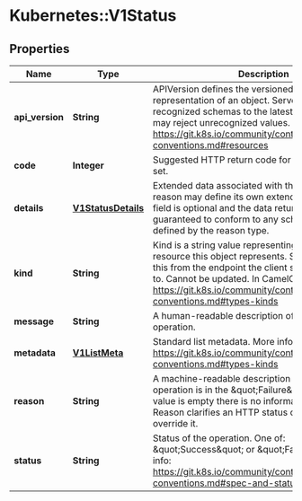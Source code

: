 # Kubernetes::V1Status

## Properties
Name | Type | Description | Notes
------------ | ------------- | ------------- | -------------
**api_version** | **String** | APIVersion defines the versioned schema of this representation of an object. Servers should convert recognized schemas to the latest internal value, and may reject unrecognized values. More info: https://git.k8s.io/community/contributors/devel/api-conventions.md#resources | [optional] 
**code** | **Integer** | Suggested HTTP return code for this status, 0 if not set. | [optional] 
**details** | [**V1StatusDetails**](V1StatusDetails.md) | Extended data associated with the reason.  Each reason may define its own extended details. This field is optional and the data returned is not guaranteed to conform to any schema except that defined by the reason type. | [optional] 
**kind** | **String** | Kind is a string value representing the REST resource this object represents. Servers may infer this from the endpoint the client submits requests to. Cannot be updated. In CamelCase. More info: https://git.k8s.io/community/contributors/devel/api-conventions.md#types-kinds | [optional] 
**message** | **String** | A human-readable description of the status of this operation. | [optional] 
**metadata** | [**V1ListMeta**](V1ListMeta.md) | Standard list metadata. More info: https://git.k8s.io/community/contributors/devel/api-conventions.md#types-kinds | [optional] 
**reason** | **String** | A machine-readable description of why this operation is in the \&quot;Failure\&quot; status. If this value is empty there is no information available. A Reason clarifies an HTTP status code but does not override it. | [optional] 
**status** | **String** | Status of the operation. One of: \&quot;Success\&quot; or \&quot;Failure\&quot;. More info: https://git.k8s.io/community/contributors/devel/api-conventions.md#spec-and-status | [optional] 


